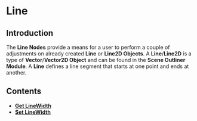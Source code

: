 # Line

## Introduction

The **Line Nodes** provide a means for a user to perform a couple of adjustments on already created **Line** or **Line2D Objects**. A **Line**/**Line2D** is a type of **Vector**/**Vector2D Object** and can be found in the **Scene Outliner Module**. A **Line** defines a line segment that starts at one point and ends at another.

## Contents

* [**Get LineWidth**](getlinewidth.md)
* [**Set LineWidth**](setlinewidth.md)



